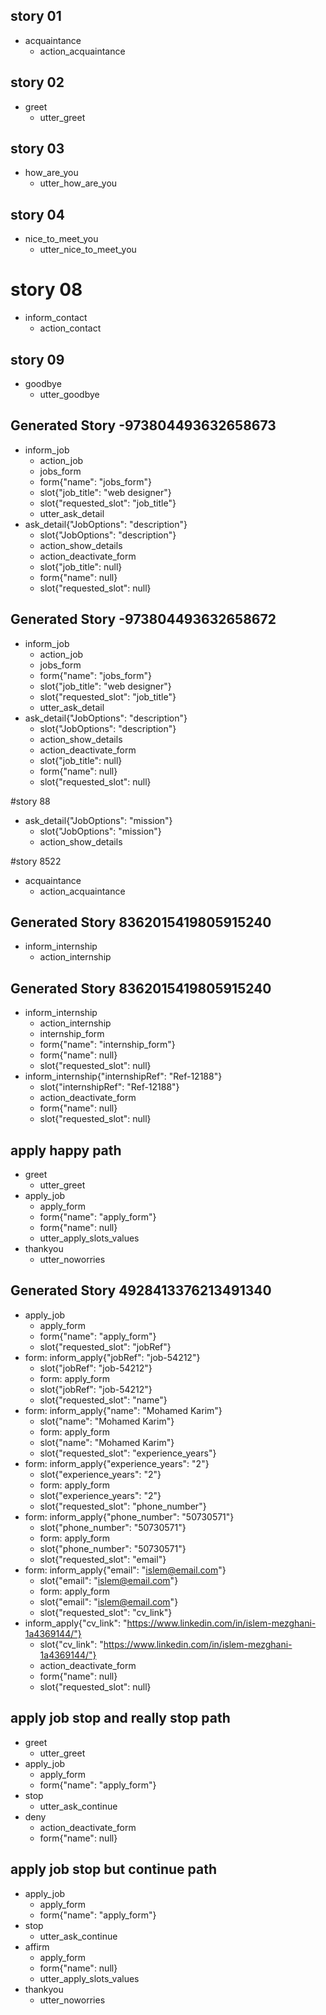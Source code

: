 ## story 01
* acquaintance
    - action_acquaintance

## story 02
* greet
    - utter_greet

## story 03
* how_are_you
    - utter_how_are_you

## story 04 
* nice_to_meet_you
    - utter_nice_to_meet_you

# story 08
* inform_contact
    - action_contact

## story 09 
* goodbye
    - utter_goodbye
    
## Generated Story -973804493632658673
* inform_job
    - action_job
    - jobs_form
    - form{"name": "jobs_form"}
    - slot{"job_title": "web designer"}
    - slot{"requested_slot": "job_title"}
    - utter_ask_detail
* ask_detail{"JobOptions": "description"}
    - slot{"JobOptions": "description"}
    - action_show_details
    - action_deactivate_form
    - slot{"job_title": null}
    - form{"name": null}
    - slot{"requested_slot": null}

## Generated Story -973804493632658672
* inform_job
    - action_job
    - jobs_form
    - form{"name": "jobs_form"}
    - slot{"job_title": "web designer"}
    - slot{"requested_slot": "job_title"}
    - utter_ask_detail
* ask_detail{"JobOptions": "description"}
    - slot{"JobOptions": "description"}
    - action_show_details
    - action_deactivate_form
    - slot{"job_title": null}
    - form{"name": null}
    - slot{"requested_slot": null}

#story 88
* ask_detail{"JobOptions": "mission"}
    - slot{"JobOptions": "mission"}
    - action_show_details

#story 8522
* acquaintance
    - action_acquaintance

## Generated Story 8362015419805915240
* inform_internship
    - action_internship

## Generated Story 8362015419805915240
* inform_internship
    - action_internship
    - internship_form
    - form{"name": "internship_form"}
    - form{"name": null}
    - slot{"requested_slot": null}
* inform_internship{"internshipRef": "Ref-12188"}
    - slot{"internshipRef": "Ref-12188"}
    - action_deactivate_form
    - form{"name": null}
    - slot{"requested_slot": null}

## apply happy path
* greet
    - utter_greet
* apply_job
    - apply_form
    - form{"name": "apply_form"}
    - form{"name": null}
    - utter_apply_slots_values
* thankyou
    - utter_noworries

## Generated Story 4928413376213491340
* apply_job
    - apply_form
    - form{"name": "apply_form"}
    - slot{"requested_slot": "jobRef"}
* form: inform_apply{"jobRef": "job-54212"}
    - slot{"jobRef": "job-54212"}
    - form: apply_form
    - slot{"jobRef": "job-54212"}
    - slot{"requested_slot": "name"}
* form: inform_apply{"name": "Mohamed Karim"}
    - slot{"name": "Mohamed Karim"}
    - form: apply_form
    - slot{"name": "Mohamed Karim"}
    - slot{"requested_slot": "experience_years"}
* form: inform_apply{"experience_years": "2"}
    - slot{"experience_years": "2"}
    - form: apply_form
    - slot{"experience_years": "2"}
    - slot{"requested_slot": "phone_number"}
* form: inform_apply{"phone_number": "50730571"}
    - slot{"phone_number": "50730571"}
    - form: apply_form
    - slot{"phone_number": "50730571"}
    - slot{"requested_slot": "email"}
* form: inform_apply{"email": "islem@email.com"}
    - slot{"email": "islem@email.com"}
    - form: apply_form
    - slot{"email": "islem@email.com"}
    - slot{"requested_slot": "cv_link"}
* inform_apply{"cv_link": "https://www.linkedin.com/in/islem-mezghani-1a4369144/"}
    - slot{"cv_link": "https://www.linkedin.com/in/islem-mezghani-1a4369144/"}
    - action_deactivate_form
    - form{"name": null}
    - slot{"requested_slot": null}

## apply job stop and really stop path
* greet
    - utter_greet
* apply_job
    - apply_form
    - form{"name": "apply_form"}
* stop
    - utter_ask_continue
* deny
    - action_deactivate_form
    - form{"name": null}

## apply job stop but continue path
* apply_job
    - apply_form
    - form{"name": "apply_form"}
* stop
    - utter_ask_continue
* affirm
    - apply_form
    - form{"name": null}
    - utter_apply_slots_values
* thankyou
    - utter_noworries